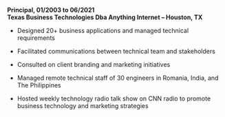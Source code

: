 **Principal, 01/2003 to 06/2021**  
**Texas Business Technologies Dba Anything Internet – Houston, TX**

* Designed 20+ business applications and managed technical requirements 

* Facilitated communications between technical team and stakeholders

* Consulted on client branding and marketing initiatives

* Managed remote technical staff of 30 engineers in Romania, India, 
and The Philippines

* Hosted weekly technology radio talk show on CNN radio to promote 
business technology and marketing strategies
